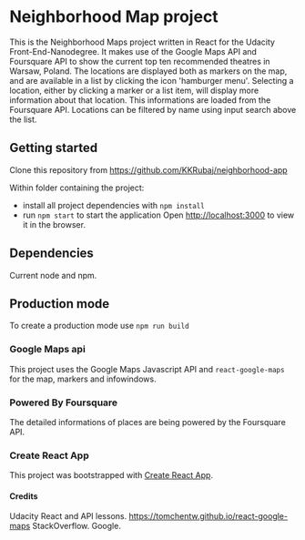 # Neighborhood Map project

This is the Neighborhood Maps project written in React for the Udacity Front-End-Nanodegree. It makes use of the Google Maps API and Foursquare API to show the current top ten recommended theatres in Warsaw, Poland. The locations are displayed both as markers on the map, and are available in a list by clicking the icon 'hamburger menu'. Selecting a location, either by clicking a marker or a list item, will display more information about that location. This informations are loaded from the Foursquare API. Locations can be filtered by name using input search above the list.


## Getting started

Clone this repository from https://github.com/KKRubaj/neighborhood-app

Within folder containing the project:

* install all project dependencies with `npm install`
* run `npm start` to start the application
Open [http://localhost:3000](http://localhost:3000) to view it in the browser.


## Dependencies

Current node and npm.


## Production mode

To create a production mode use `npm run build`


### Google Maps api

This project uses the Google Maps Javascript API and `react-google-maps` for the map, markers and infowindows.


### Powered By Foursquare

The detailed informations of places are being powered by the Foursquare API.


### Create React App

This project was bootstrapped with [Create React App](https://github.com/facebookincubator/create-react-app).


#### Credits

Udacity React and API lessons.
https://tomchentw.github.io/react-google-maps
StackOverflow.
Google.

